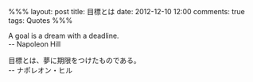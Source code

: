 %%%
layout: post
title: 目標とは
date: 2012-12-10 12:00
comments: true
tags: Quotes
%%%

A goal is a dream with a deadline.<br />
-- Napoleon Hill

目標とは、夢に期限をつけたものである。<br />
-- ナポレオン・ヒル

